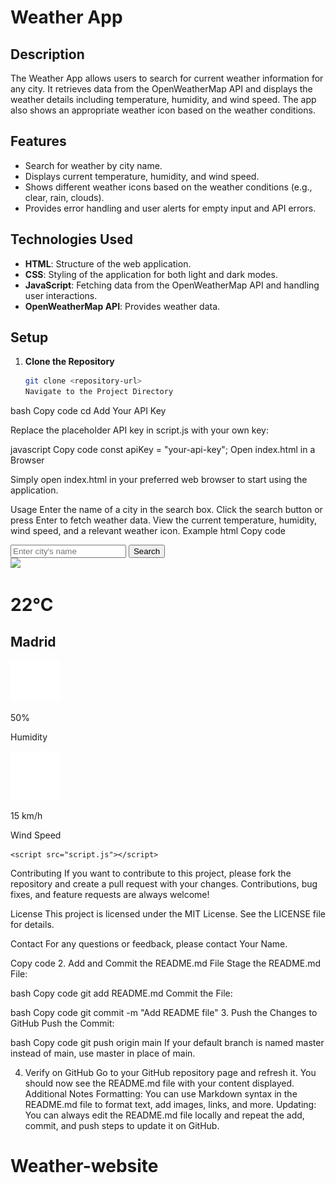 # Weather App

## Description

The Weather App allows users to search for current weather information for any city. It retrieves data from the OpenWeatherMap API and displays the weather details including temperature, humidity, and wind speed. The app also shows an appropriate weather icon based on the weather conditions.

## Features

- Search for weather by city name.
- Displays current temperature, humidity, and wind speed.
- Shows different weather icons based on the weather conditions (e.g., clear, rain, clouds).
- Provides error handling and user alerts for empty input and API errors.

## Technologies Used

- **HTML**: Structure of the web application.
- **CSS**: Styling of the application for both light and dark modes.
- **JavaScript**: Fetching data from the OpenWeatherMap API and handling user interactions.
- **OpenWeatherMap API**: Provides weather data.

## Setup

1. **Clone the Repository**

   ```bash
   git clone <repository-url>
   Navigate to the Project Directory
   ```

bash
Copy code
cd <project-directory>
Add Your API Key

Replace the placeholder API key in script.js with your own key:

javascript
Copy code
const apiKey = "your-api-key";
Open index.html in a Browser

Simply open index.html in your preferred web browser to start using the application.

Usage
Enter the name of a city in the search box.
Click the search button or press Enter to fetch weather data.
View the current temperature, humidity, wind speed, and a relevant weather icon.
Example
html
Copy code

<!DOCTYPE html>
<html lang="en">
  <head>
    <meta charset="UTF-8" />
    <meta name="viewport" content="width=device-width, initial-scale=1.0" />
    <link rel="stylesheet" href="boxicons.min.css" />
    <link rel="stylesheet" href="style.css" />
    <title>Weather</title>
  </head>
  <body>
    <div class="card">
      <div class="search">
        <input type="text" placeholder="Enter city's name" spellcheck="false" />
        <button class="search-btn">Search</button>
      </div>
      <div class="weather">
        <img src="images/weather-icon.png" class="weather-icon" />
        <h1 class="temp">22°C</h1>
        <h2 class="city">Madrid</h2>
        <div class="details">
          <div class="col">
            <img src="images/humidity.png" />
            <div>
              <p class="humidity">50%</p>
              <p>Humidity</p>
            </div>
          </div>
          <div class="col">
            <img src="images/wind.png" />
            <div>
              <p class="wind">15 km/h</p>
              <p>Wind Speed</p>
            </div>
          </div>
        </div>
      </div>
    </div>

    <script src="script.js"></script>

  </body>
</html>
Contributing
If you want to contribute to this project, please fork the repository and create a pull request with your changes. Contributions, bug fixes, and feature requests are always welcome!

License
This project is licensed under the MIT License. See the LICENSE file for details.

Contact
For any questions or feedback, please contact Your Name.

Copy code 2. Add and Commit the README.md File
Stage the README.md File:

bash
Copy code
git add README.md
Commit the File:

bash
Copy code
git commit -m "Add README file" 3. Push the Changes to GitHub
Push the Commit:

bash
Copy code
git push origin main
If your default branch is named master instead of main, use master in place of main.

4. Verify on GitHub
   Go to your GitHub repository page and refresh it. You should now see the README.md file with your content displayed.
   Additional Notes
   Formatting: You can use Markdown syntax in the README.md file to format text, add images, links, and more.
   Updating: You can always edit the README.md file locally and repeat the add, commit, and push steps to update it on GitHub.
# Weather-website
